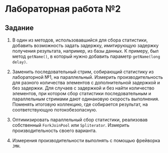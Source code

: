 # Лабораторная работа №2

## Задание
1. В один из методов, использовавшийся для сбора статистики, добавить возможность 
задать задержку, имитирующую задержку получения результата, например, из базы 
данных. К примеру, был метод `getName()`, в который нужно добавить параметр 
`getName(long delay)`.

2. Заменить последовательный стрим, собирающий статистику из лабораторной №1, на 
параллельный. Измерить производительность для разного количества элементов с 
дополнительной задержкой и без задержки. Для случаев с задержкой и без найти 
количество элементов, при котором сбор статистики последовательным и параллельным 
стримами дают одинаковую скорость выполнения.
Поменять итоговую коллекцию, где собирается результат, на соответствующую потокобезопасную.

3. Оптимизировать параллельный сбор статистики, реализовав собственный 
`ForkJoinPool` или `Spliterator`. Измерить производительность своего варианта.

4. Измерения производительности выполнять с помощью фрейворка `JMH`.